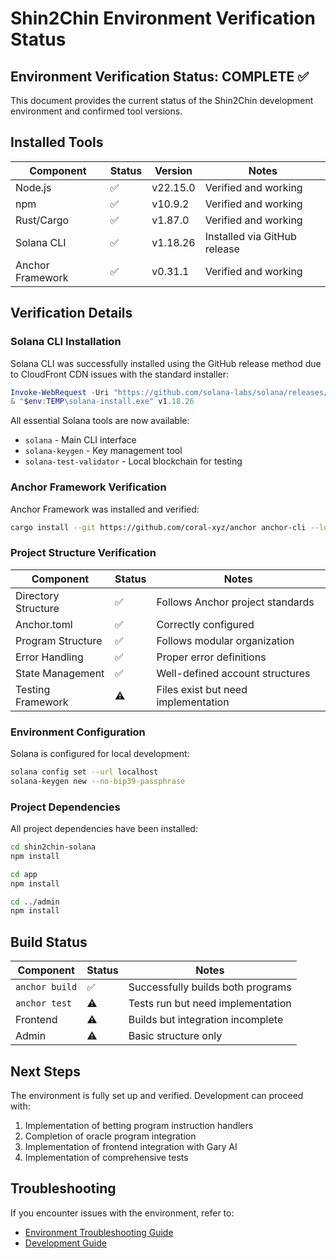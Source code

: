 # Shin2Chin Environment Verification Status

## Environment Verification Status: COMPLETE ✅

This document provides the current status of the Shin2Chin development environment and confirmed tool versions.

## Installed Tools

| Component | Status | Version | Notes |
|-----------|--------|---------|-------|
| Node.js | ✅ | v22.15.0 | Verified and working |
| npm | ✅ | v10.9.2 | Verified and working |
| Rust/Cargo | ✅ | v1.87.0 | Verified and working |
| Solana CLI | ✅ | v1.18.26 | Installed via GitHub release |
| Anchor Framework | ✅ | v0.31.1 | Verified and working |

## Verification Details

### Solana CLI Installation

Solana CLI was successfully installed using the GitHub release method due to CloudFront CDN issues with the standard installer:

```powershell
Invoke-WebRequest -Uri "https://github.com/solana-labs/solana/releases/download/v1.18.26/solana-install-init-x86_64-pc-windows-msvc.exe" -OutFile "$env:TEMP\solana-install.exe"
& "$env:TEMP\solana-install.exe" v1.18.26
```

All essential Solana tools are now available:
- `solana` - Main CLI interface
- `solana-keygen` - Key management tool
- `solana-test-validator` - Local blockchain for testing

### Anchor Framework Verification

Anchor Framework was installed and verified:

```bash
cargo install --git https://github.com/coral-xyz/anchor anchor-cli --locked --tag v0.30.1
```

### Project Structure Verification

| Component | Status | Notes |
|-----------|--------|-------|
| Directory Structure | ✅ | Follows Anchor project standards |
| Anchor.toml | ✅ | Correctly configured |
| Program Structure | ✅ | Follows modular organization |
| Error Handling | ✅ | Proper error definitions |
| State Management | ✅ | Well-defined account structures |
| Testing Framework | ⚠️ | Files exist but need implementation |

### Environment Configuration

Solana is configured for local development:

```bash
solana config set --url localhost
solana-keygen new --no-bip39-passphrase
```

### Project Dependencies

All project dependencies have been installed:

```bash
cd shin2chin-solana
npm install

cd app
npm install

cd ../admin
npm install
```

## Build Status

| Component | Status | Notes |
|-----------|--------|-------|
| `anchor build` | ✅ | Successfully builds both programs |
| `anchor test` | ⚠️ | Tests run but need implementation |
| Frontend | ⚠️ | Builds but integration incomplete |
| Admin | ⚠️ | Basic structure only |

## Next Steps

The environment is fully set up and verified. Development can proceed with:

1. Implementation of betting program instruction handlers
2. Completion of oracle program integration
3. Implementation of frontend integration with Gary AI
4. Implementation of comprehensive tests

## Troubleshooting

If you encounter issues with the environment, refer to:
- [Environment Troubleshooting Guide](./ENVIRONMENT_TROUBLESHOOTING_GUIDE.md)
- [Development Guide](./DEVELOPMENT_GUIDE.md)